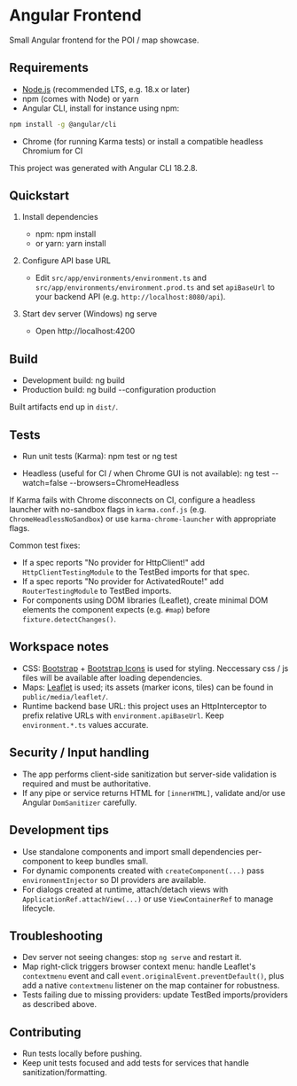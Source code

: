 # Angular Frontend

Small Angular frontend for the POI / map showcase.

## Requirements

- [Node.js](https://nodejs.org/) (recommended LTS, e.g. 18.x or later)
- npm (comes with Node) or yarn
- Angular CLI, install for instance using npm:
```bash
npm install -g @angular/cli
```
- Chrome (for running Karma tests) or install a compatible headless Chromium for CI

This project was generated with Angular CLI 18.2.8.

## Quickstart

1. Install dependencies
   - npm:
     npm install
   - or yarn:
     yarn install

2. Configure API base URL
   - Edit `src/app/environments/environment.ts` and `src/app/environments/environment.prod.ts` and set `apiBaseUrl` to your backend API (e.g. `http://localhost:8080/api`).

3. Start dev server (Windows)
   ng serve
   - Open http://localhost:4200

## Build

- Development build:
  ng build
- Production build:
  ng build --configuration production

Built artifacts end up in `dist/`.

## Tests

- Run unit tests (Karma):
  npm test
  or
  ng test

- Headless (useful for CI / when Chrome GUI is not available):
  ng test --watch=false --browsers=ChromeHeadless

If Karma fails with Chrome disconnects on CI, configure a headless launcher with no-sandbox flags in `karma.conf.js` (e.g. `ChromeHeadlessNoSandbox`) or use `karma-chrome-launcher` with appropriate flags.

Common test fixes:
- If a spec reports "No provider for HttpClient!" add `HttpClientTestingModule` to the TestBed imports for that spec.
- If a spec reports "No provider for ActivatedRoute!" add `RouterTestingModule` to TestBed imports.
- For components using DOM libraries (Leaflet), create minimal DOM elements the component expects (e.g. `#map`) before `fixture.detectChanges()`.

## Workspace notes

- CSS: [Bootstrap](https://getbootstrap.com/) + [Bootstrap Icons](https://icons.getbootstrap.com/) is used for styling. Neccessary css / js files will be available after loading dependencies.
- Maps: [Leaflet](https://leafletjs.com/) is used; its assets (marker icons, tiles) can be found in `public/media/leaflet/`.
- Runtime backend base URL: this project uses an HttpInterceptor to prefix relative URLs with `environment.apiBaseUrl`. Keep `environment.*.ts` values accurate.

## Security / Input handling

- The app performs client-side sanitization but server-side validation is required and must be authoritative.
- If any pipe or service returns HTML for `[innerHTML]`, validate and/or use Angular `DomSanitizer` carefully.

## Development tips

- Use standalone components and import small dependencies per-component to keep bundles small.
- For dynamic components created with `createComponent(...)` pass `environmentInjector` so DI providers are available.
- For dialogs created at runtime, attach/detach views with `ApplicationRef.attachView(...)` or use `ViewContainerRef` to manage lifecycle.

## Troubleshooting

- Dev server not seeing changes: stop `ng serve` and restart it.
- Map right-click triggers browser context menu: handle Leaflet's `contextmenu` event and call `event.originalEvent.preventDefault()`, plus add a native `contextmenu` listener on the map container for robustness.
- Tests failing due to missing providers: update TestBed imports/providers as described above.

## Contributing

- Run tests locally before pushing.
- Keep unit tests focused and add tests for services that handle sanitization/formatting.
